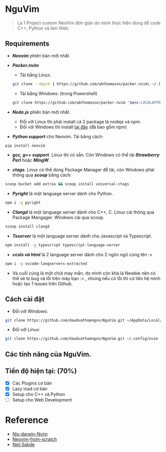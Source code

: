 # NguVim
> Là 1 Project custom NeoVim đơn giản do mình thực hiện dùng để code C++, Python và làm Web.

## Requirements
- **_Neovim_** phiên bản mới nhất.
- **_Packer.nvim_**
  - Tải bằng Linux: 

  ```bash
  git clone --depth 1 https://github.com/wbthomason/packer.nvim\ ~/.local/share/nvim/site/pack/packer/start/packer.nvim
  ```

  - Tải bằng Windows: (trong Powershell)

  ```bash
  git clone https://github.com/wbthomason/packer.nvim "$env:LOCALAPPDATA\nvim-data\site\pack\packer\start\packer.nvim"
  ```

- **_Node.js_** phiên bản mới nhất.
  - Đối với Linux thì phải install cả 2 package là nodejs và npm.
  - Đối với Windows thì install [tại đây](https://nodejs.org/en/download/) (đã bao gồm npm)

- **_Python support_** cho Neovim. Tải bằng cách:
```bash
pip install neovim 
```
- **_gcc, g++ support_**. Linux thì có sẵn. Còn Windows có thể tải **_Strawberry Perl_** hoặc **_MingW_**.

- **_ctags_**. Linux có thể dùng Package Manager để tải, còn Windows phải thông qua **_scoop_** bằng cách:
```bash 
scoop bucket add extras && scoop install universal-ctags
```

- **_Pyright_** là một language server dành cho Python.

```bash
npm i -g pyright
```

- **_Clangd_** là một language server dành cho C++, C. Linux cài thông qua Package Mangager. Windows cài qua scoop.

```bash
scoop install clangd
```

- **_Tsserver_** là một language server dành cho Javascript và Typescript. 

```bash
npm install -g typescript typescript-language-server
```

- **_ccsls và html_** là 2 language server dành cho 2 ngôn ngữ cùng tên :>

```bash
npm i -g vscode-langservers-extracted
```

- Và cuối cùng là một chút may mắn, do mình còn khá là Newbie nên có thể sẽ bị bug và lỗi trên máy bạn :< , nhưng nếu có lỗi thì cứ liên hệ mình hoặc tạo 1 issues trên Github.

## Cách cài đặt 

- Đối với Windows: 

```bash
git clone https://github.com/dauduathomngon/NguVim.git ~/AppData/Local/nvim
``` 

- Đối với Linux: 
```bash
git clone https://github.com/dauduathomngon/NguVim.git ~/.config/nvim
```

## Các tính năng của NguVim.

## Tiến độ hiện tại: (70%)
- [x] Các Plugins cơ bản 
- [x] Lazy load cơ bản
- [x] Setup cho C++ và Python
- [ ] Setup cho Web Development

# Reference
- [Nix-darwin-Nvim](https://github.com/shaunsingh/nix-darwin-dotfiles/tree/2a2f1e0d128535d05ab92f1a23b184159b81ab23/.config/nvim)
- [Neovim-from-scratch](https://github.com/LunarVim/Neovim-from-scratch)
- [Neil Sabde](https://www.youtube.com/watch?v=r3NOB8UjIPc&list=PLPDVgSbOnt7LXQ8DTzu37UwCpA0elyD0V)

